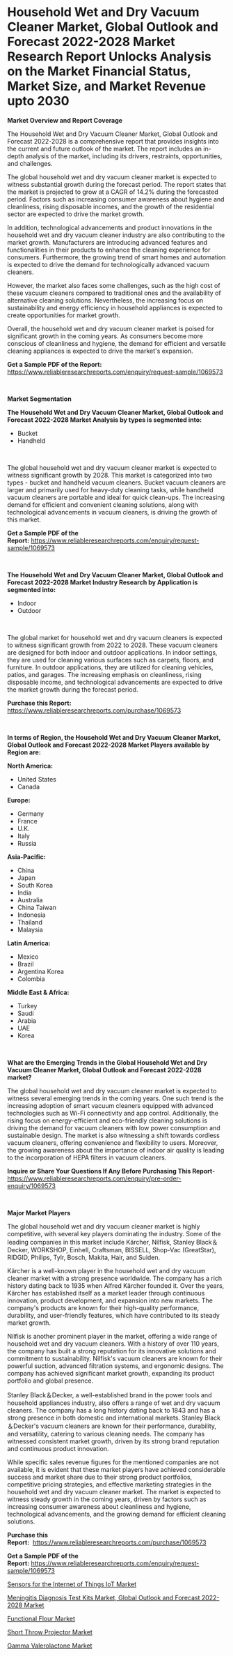 <p><h1>Household Wet and Dry Vacuum Cleaner Market, Global Outlook and Forecast 2022-2028 Market Research Report Unlocks Analysis on the Market Financial Status, Market Size, and Market Revenue upto 2030</h1></p><p><strong>Market Overview and Report Coverage</strong></p>
<p><p>The Household Wet and Dry Vacuum Cleaner Market, Global Outlook and Forecast 2022-2028 is a comprehensive report that provides insights into the current and future outlook of the market. The report includes an in-depth analysis of the market, including its drivers, restraints, opportunities, and challenges.</p><p>The global household wet and dry vacuum cleaner market is expected to witness substantial growth during the forecast period. The report states that the market is projected to grow at a CAGR of 14.2% during the forecasted period. Factors such as increasing consumer awareness about hygiene and cleanliness, rising disposable incomes, and the growth of the residential sector are expected to drive the market growth.</p><p>In addition, technological advancements and product innovations in the household wet and dry vacuum cleaner industry are also contributing to the market growth. Manufacturers are introducing advanced features and functionalities in their products to enhance the cleaning experience for consumers. Furthermore, the growing trend of smart homes and automation is expected to drive the demand for technologically advanced vacuum cleaners.</p><p>However, the market also faces some challenges, such as the high cost of these vacuum cleaners compared to traditional ones and the availability of alternative cleaning solutions. Nevertheless, the increasing focus on sustainability and energy efficiency in household appliances is expected to create opportunities for market growth.</p><p>Overall, the household wet and dry vacuum cleaner market is poised for significant growth in the coming years. As consumers become more conscious of cleanliness and hygiene, the demand for efficient and versatile cleaning appliances is expected to drive the market's expansion.</p></p>
<p><strong>Get a Sample PDF of the Report:</strong> <a href="https://www.reliableresearchreports.com/enquiry/request-sample/1069573">https://www.reliableresearchreports.com/enquiry/request-sample/1069573</a></p>
<p>&nbsp;</p>
<p><strong>Market Segmentation</strong></p>
<p><strong>The Household Wet and Dry Vacuum Cleaner Market, Global Outlook and Forecast 2022-2028 Market Analysis by types is segmented into:</strong></p>
<p><ul><li>Bucket</li><li>Handheld</li></ul></p>
<p>&nbsp;</p>
<p><p>The global household wet and dry vacuum cleaner market is expected to witness significant growth by 2028. This market is categorized into two types - bucket and handheld vacuum cleaners. Bucket vacuum cleaners are larger and primarily used for heavy-duty cleaning tasks, while handheld vacuum cleaners are portable and ideal for quick clean-ups. The increasing demand for efficient and convenient cleaning solutions, along with technological advancements in vacuum cleaners, is driving the growth of this market.</p></p>
<p><strong>Get a Sample PDF of the Report:</strong>&nbsp;<a href="https://www.reliableresearchreports.com/enquiry/request-sample/1069573">https://www.reliableresearchreports.com/enquiry/request-sample/1069573</a></p>
<p>&nbsp;</p>
<p><strong>The Household Wet and Dry Vacuum Cleaner Market, Global Outlook and Forecast 2022-2028 Market Industry Research by Application is segmented into:</strong></p>
<p><ul><li>Indoor</li><li>Outdoor</li></ul></p>
<p>&nbsp;</p>
<p><p>The global market for household wet and dry vacuum cleaners is expected to witness significant growth from 2022 to 2028. These vacuum cleaners are designed for both indoor and outdoor applications. In indoor settings, they are used for cleaning various surfaces such as carpets, floors, and furniture. In outdoor applications, they are utilized for cleaning vehicles, patios, and garages. The increasing emphasis on cleanliness, rising disposable income, and technological advancements are expected to drive the market growth during the forecast period.</p></p>
<p><strong>Purchase this Report:</strong>&nbsp; <a href="https://www.reliableresearchreports.com/purchase/1069573">https://www.reliableresearchreports.com/purchase/1069573</a></p>
<p>&nbsp;</p>
<p><strong>In terms of Region, the Household Wet and Dry Vacuum Cleaner Market, Global Outlook and Forecast 2022-2028 Market Players available by Region are:</strong></p>
<p>
    <p> <strong> North America: </strong>
        <ul>
            <li>United States</li>
            <li>Canada</li>
        </ul>
        </p> 
    <p> <strong> Europe: </strong>
        <ul>
            <li>Germany</li>
            <li>France</li>
            <li>U.K.</li>
            <li>Italy</li>
            <li>Russia</li>
        </ul>
        </p> 
    <p> <strong> Asia-Pacific: </strong>
        <ul>
            <li>China</li>
            <li>Japan</li>
            <li>South Korea</li>
            <li>India</li>
            <li>Australia</li>
            <li>China Taiwan</li>
            <li>Indonesia</li>
            <li>Thailand</li>
            <li>Malaysia</li>
        </ul>
        </p> 
    <p> <strong> Latin America: </strong>
        <ul>
            <li>Mexico</li>
            <li>Brazil</li>
            <li>Argentina Korea</li>
            <li>Colombia</li>
        </ul>
        </p> 
    <p> <strong> Middle East & Africa: </strong>
        <ul>
            <li>Turkey</li>
            <li>Saudi</li>
            <li>Arabia</li>
            <li>UAE</li>
            <li>Korea</li>
        </ul>
    </p>
    </p>
<p>&nbsp;</p>
<p><strong>What are the Emerging Trends in the Global Household Wet and Dry Vacuum Cleaner Market, Global Outlook and Forecast 2022-2028 market?</strong></p>
<p><p>The global household wet and dry vacuum cleaner market is expected to witness several emerging trends in the coming years. One such trend is the increasing adoption of smart vacuum cleaners equipped with advanced technologies such as Wi-Fi connectivity and app control. Additionally, the rising focus on energy-efficient and eco-friendly cleaning solutions is driving the demand for vacuum cleaners with low power consumption and sustainable design. The market is also witnessing a shift towards cordless vacuum cleaners, offering convenience and flexibility to users. Moreover, the growing awareness about the importance of indoor air quality is leading to the incorporation of HEPA filters in vacuum cleaners.</p></p>
<p><strong>Inquire or Share Your Questions If Any Before Purchasing This Report</strong>- <a href="https://www.reliableresearchreports.com/enquiry/pre-order-enquiry/1069573">https://www.reliableresearchreports.com/enquiry/pre-order-enquiry/1069573</a></p>
<p>&nbsp;</p>
<p><strong>Major Market Players</strong></p>
<p><p>The global household wet and dry vacuum cleaner market is highly competitive, with several key players dominating the industry. Some of the leading companies in this market include Kärcher, Nilfisk, Stanley Black＆Decker, WORKSHOP, Einhell, Craftsman, BISSELL, Shop-Vac (GreatStar), RIDGID, Philips, Tylr, Bosch, Makita, Hair, and Suiden.</p><p>Kärcher is a well-known player in the household wet and dry vacuum cleaner market with a strong presence worldwide. The company has a rich history dating back to 1935 when Alfred Kärcher founded it. Over the years, Kärcher has established itself as a market leader through continuous innovation, product development, and expansion into new markets. The company's products are known for their high-quality performance, durability, and user-friendly features, which have contributed to its steady market growth.</p><p>Nilfisk is another prominent player in the market, offering a wide range of household wet and dry vacuum cleaners. With a history of over 110 years, the company has built a strong reputation for its innovative solutions and commitment to sustainability. Nilfisk's vacuum cleaners are known for their powerful suction, advanced filtration systems, and ergonomic designs. The company has achieved significant market growth, expanding its product portfolio and global presence.</p><p>Stanley Black＆Decker, a well-established brand in the power tools and household appliances industry, also offers a range of wet and dry vacuum cleaners. The company has a long history dating back to 1843 and has a strong presence in both domestic and international markets. Stanley Black＆Decker's vacuum cleaners are known for their performance, durability, and versatility, catering to various cleaning needs. The company has witnessed consistent market growth, driven by its strong brand reputation and continuous product innovation.</p><p>While specific sales revenue figures for the mentioned companies are not available, it is evident that these market players have achieved considerable success and market share due to their strong product portfolios, competitive pricing strategies, and effective marketing strategies in the household wet and dry vacuum cleaner market. The market is expected to witness steady growth in the coming years, driven by factors such as increasing consumer awareness about cleanliness and hygiene, technological advancements, and the growing demand for efficient cleaning solutions.</p></p>
<p><strong>Purchase this Report:</strong>&nbsp;&nbsp;<a href="https://www.reliableresearchreports.com/purchase/1069573">https://www.reliableresearchreports.com/purchase/1069573</a></p>
<p></p>
<p><strong>Get a Sample PDF of the Report:</strong>&nbsp;<a href="https://www.reliableresearchreports.com/enquiry/request-sample/1069573">https://www.reliableresearchreports.com/enquiry/request-sample/1069573</a></p>
<p><p><a href="https://www.reportprime.com/sensors-for-the-internet-of-things-iot-r4115">Sensors for the Internet of Things IoT Market</a></p><p><a href="https://github.com/CliffMedina6/Market-Research-Report-List-1/blob/main/meningitis-diagnosis-test-kits-market-global-outlook-and-forecast-2022-2028-market.md">Meningitis Diagnosis Test Kits Market, Global Outlook and Forecast 2022-2028 Market</a></p><p><a href="https://medium.com/@omamuller06/functional-flour-market-size-growth-forecast-2023-2030-ad4076bc5b85">Functional Flour Market</a></p><p><a href="https://www.linkedin.com/pulse/short-throw-projector-market-research-report-provides-thorough-snh5e/">Short Throw Projector Market</a></p><p><a href="https://medium.com/@eliasmann73/gamma-valerolactone-market-size-growth-forecast-2023-2030-1124c352d660">Gamma Valerolactone Market</a></p></p>